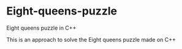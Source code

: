 # Eight-queens-puzzle
Eight queens puzzle in C++

This is an approach to solve the Eight queens puzzle made on C++
